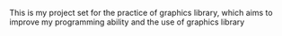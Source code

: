 This is my project set for the practice of graphics library, which aims to improve my programming ability and the use of graphics library